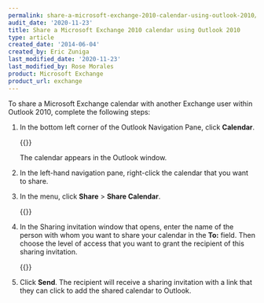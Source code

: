```yaml
---
permalink: share-a-microsoft-exchange-2010-calendar-using-outlook-2010/
audit_date: '2020-11-23'
title: Share a Microsoft Exchange 2010 calendar using Outlook 2010
type: article
created_date: '2014-06-04'
created_by: Eric Zuniga
last_modified_date: '2020-11-23'
last_modified_by: Rose Morales
product: Microsoft Exchange
product_url: exchange
---
```


To share a Microsoft Exchange calendar with another Exchange user within
Outlook 2010, complete the following steps:

1. In the bottom left corner of the Outlook Navigation Pane, click
    **Calendar**.

    {{<image src="4094.1a.png" alt="" title="">}}

    The calendar appears in the Outlook window.

2. In the left-hand navigation pane, right-click the calendar that you
    want to share.

3. In the menu, click **Share** &gt; **Share Calendar**.

    {{<image src="4094.2a.png" alt="" title="">}}

4. In the Sharing invitation window that opens, enter the name of the person
    with whom you want to share your calendar in the **To:** field. Then
    choose the level of access that you want to grant the recipient of
    this sharing invitation.

    {{<image src="4094.3b.png" alt="" title="">}}

5. Click **Send**.
    The recipient will receive a sharing invitation with a link that
    they can click to add the shared calendar to Outlook.
